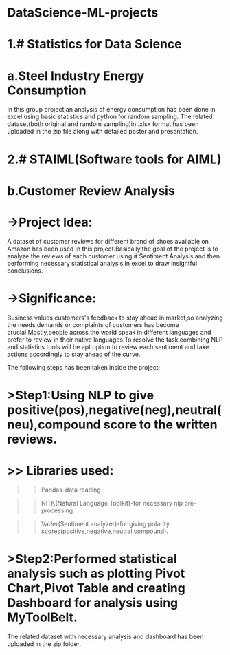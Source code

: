 # DataScience-ML-projects
# 1.# Statistics for Data Science

# a.Steel Industry Energy Consumption
In this group project,an analysis of energy consumption has been done in excel using basic statistics and python for random sampling.
The related dataset(both original and random sampling)in .xlsx format has been uploaded in the zip file along with detailed poster and presentation.

# 2.# STAIML(Software tools for AIML)

# b.Customer Review Analysis

# ->Project Idea:
A dataset of customer reviews for different brand of shoes available on Amazon has been used in this project.Basically,the goal of the project is to analyze the reviews of each customer using # Sentiment Analysis and then performing necessary statistical analysis in excel to draw insightful conclusions.

# ->Significance:
Business values customers's feedback to stay ahead in market,so analyzing the needs,demands or complaints of customers has become crucial.Mostly,people across the world speak in different languages and prefer to review in their native languages.To resolve the task combining NLP and statistics tools will be apt option to review each sentiment and take actions accordingly to stay ahead of the curve.


The following steps has been taken inside the project:

# >Step1:Using NLP to give positive(pos),negative(neg),neutral(neu),compound score to the written reviews.

# >> Libraries used:

>> Pandas-data reading

>> NlTK(Natural Language Toolkit)-for necessary nlp pre-processing

>> Vader(Sentiment analyzer)-for giving polarity scores(positive,negative,neutral,compound).

# >Step2:Performed statistical analysis such as plotting Pivot Chart,Pivot Table and creating Dashboard for analysis using MyToolBelt.



The related dataset with necessary analysis and dashboard has been uploaded in the zip folder.
